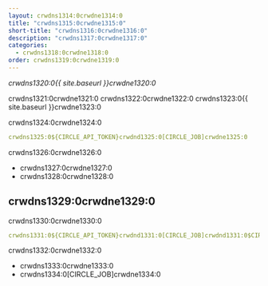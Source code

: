 ```yaml
---
layout: crwdns1314:0crwdne1314:0
title: "crwdns1315:0crwdne1315:0"
short-title: "crwdns1316:0crwdne1316:0"
description: "crwdns1317:0crwdne1317:0"
categories:
  - crwdns1318:0crwdne1318:0
order: crwdns1319:0crwdne1319:0
---
```

*crwdns1320:0{{ site.baseurl }}crwdne1320:0*

crwdns1321:0crwdne1321:0 crwdns1322:0crwdne1322:0 crwdns1323:0{{ site.baseurl }}crwdne1323:0

crwdns1324:0crwdne1324:0

```yaml
crwdns1325:0${CIRCLE_API_TOKEN}crwdnd1325:0[CIRCLE_JOB]crwdne1325:0
```

crwdns1326:0crwdne1326:0

- crwdns1327:0crwdne1327:0
- crwdns1328:0crwdne1328:0

## crwdns1329:0crwdne1329:0

crwdns1330:0crwdne1330:0

```yaml
crwdns1331:0${CIRCLE_API_TOKEN}crwdnd1331:0[CIRCLE_JOB]crwdnd1331:0$CIRCLE_SHA1crwdnd1331:0$CIRCLE_PROJECT_USERNAMEcrwdnd1331:0$CIRCLE_PROJECT_REPONAMEcrwdnd1331:0$CIRCLE_BRANCHcrwdne1331:0
```

crwdns1332:0crwdne1332:0

- crwdns1333:0crwdne1333:0
- crwdns1334:0[CIRCLE_JOB]crwdne1334:0